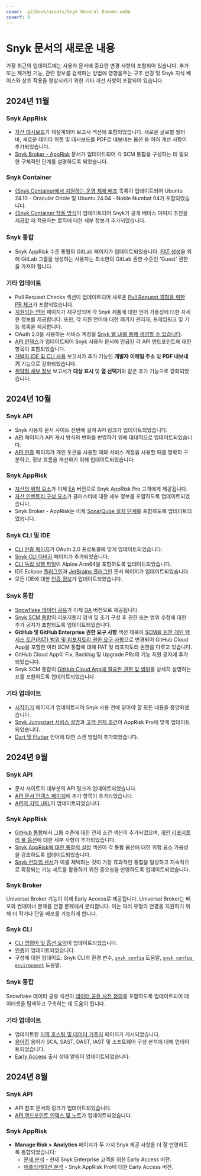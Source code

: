 ```yaml
---
cover: .gitbook/assets/Snyk General Banner.webp
coverY: 0
---
```


# Snyk 문서의 새로운 내용

가장 최근의 업데이트에는 사용자 문서에 중요한 변경 사항이 포함되어 있습니다. 추가 또는 제거된 기능, 관련 정보를 검색하는 방법에 영향을주는 구조 변경 및 Snyk 지식 베이스와 상호 작용을 향상시키기 위한 기타 개선 사항이 포함되어 있습니다.

## 2024년 11월

### &#x20;**Snyk AppRisk**&#x20;

- [자산 대시보드](manage-issues/reporting/available-snyk-reports.md#asset-dashboard)가 재설계되어 보고서 섹션에 포함되었습니다. 새로운 글로벌 필터 바, 새로운 데이터 위젯 및 대시보드를 PDF로 내보내는 옵션 등 여러 개선 사항이 추가되었습니다.
- [Snyk Broker - AppRisk](enterprise-setup/snyk-broker/snyk-broker-apprisk.md#scm-integrations) 문서가 업데이트되어 각 SCM 통합을 구성하는 데 필요한 구체적인 단계를 설명하도록 되었습니다.

### **Snyk Container**

- [{Snyk Container에서 지원하는 운영 체제 배포](scan-with-snyk/snyk-container/how-snyk-container-works/operating-system-distributions-supported-by-snyk-container.md) 목록이 업데이트되어 Ubuntu 24.10 - Oracular Oriole 및 Ubuntu 24.04 - Noble Numbat 04가 포함되었습니다.
- [{Snyk Container 작동 방식](scan-with-snyk/snyk-container/how-snyk-container-works/)이 업데이트되어 Snyk가 공개 베이스 이미지 추천을 제공할 때 적용하는 로직에 대한 세부 정보가 추가되었습니다.

### **Snyk 통합**

* Snyk AppRisk 수준 통합의 GitLab 페이지가 업데이트되었습니다. [PAT 생성](https://docs.snyk.io/scm-ide-and-ci-cd-integrations/snyk-scm-integrations/gitlab#gitlab-access-tokens)을 위해 GitLab 그룹을 생성하는 사용자는 최소한의 GitLab 권한 수준인 'Guest' 권한을 가져야 합니다.

### **기타 업데이트**

* Pull Request Checks 섹션이 업데이트되어 새로운 [Pull Request 경험을 위한 PR 체크](https://docs.snyk.io/scan-with-snyk/pull-requests/pull-request-checks/pull-request-experience)가 포함되었습니다.
* [지원되는 언어](supported-languages-package-managers-and-frameworks/) 페이지가 재구성되어 각 Snyk 제품에 대한 언어 가용성에 대한 자세한 정보를 제공합니다. 또한, 각 지원 언어에 대한 패키지 관리자, 프레임워크 및 기능 목록을 제공합니다.
* OAuth 2.0을 사용하는 서비스 계정을 [Snyk 웹 UI를 통해 생성할 수 있습니다](enterprise-setup/service-accounts/service-accounts-using-oauth-2.0.md#create-oauth-service-accounts-through-the-ui).
* [API 인덱스](snyk-api/api-endpoints-index-and-tips/)가 업데이트되어 Snyk 사용자 문서에 언급된 각 API 엔드포인트에 대한 항목이 포함되었습니다.
* [개발자 IDE 및 CLI 사용](manage-issues/reporting/available-snyk-reports.md#developer-ide-and-cli-usage) 보고서가 추가 기능인 **개발자 이메일 주소** 및 **PDF 내보내기** 기능으로 강화되었습니다.
* [취약점 세부 정보](manage-issues/reporting/available-snyk-reports.md#vulnerabilities-detail-report) 보고서가 **대상 표시** 및 **열 선택기**와 같은 추가 기능으로 강화되었습니다.

## 2024년 10월

### **Snyk API**&#x20;

* Snyk 사용자 문서 사이트 전반에 걸쳐 API 링크가 업데이트되었습니다.
* [API](snyk-api/) 페이지가 API 게시 방식의 변화를 반영하기 위해 대대적으로 업데이트되었습니다.
* [API 인증](snyk-api/rest-api/authentication-for-api/) 페이지가 개인 토큰을 사용할 때와 서비스 계정을 사용할 때를 명확히 구분하고, 정보 흐름을 개선하기 위해 업데이트되었습니다.

### **Snyk AppRisk**&#x20;

* [자산의 위험 요소](manage-assets/#inventory-overview)가 이제 [EA](getting-started/snyk-release-process.md#early-access) 버전으로 Snyk AppRisk Pro 고객에게 제공됩니다.
* [자산 인벤토리 구성 요소](manage-assets/assets-inventory-components.md#clusters)가 클러스터에 대한 세부 정보를 포함하도록 업데이트되었습니다.
* Snyk Broker - AppRisk는 이제 [SonarQube 설치 단계](enterprise-setup/snyk-broker/snyk-broker-apprisk.md#sonarqube-sast-integration)를 포함하도록 업데이트되었습니다.

### **Snyk CLI 및 IDE**

* [CLI 인증 페이지](snyk-cli/authenticate-to-use-the-cli.md)가 OAuth 2.0 프로토콜에 맞게 업데이트되었습니다.
* [Snyk CLI 디버깅](snyk-cli/debugging-the-snyk-cli.md) 페이지가 추가되었습니다.
* [CLI 독립 실행 파일](snyk-cli/install-or-update-the-snyk-cli/#install-with-standalone-executables)이 Alpine Arm64을 포함하도록 업데이트되었습니다.
* IDE Eclipse [플러그인](scm-ide-and-ci-cd-integrations/snyk-ide-plugins-and-extensions/eclipse-plugin/)과 [JetBrains 플러그인](scm-ide-and-ci-cd-integrations/snyk-ide-plugins-and-extensions/jetbrains-plugins/) 문서 페이지가 업데이트되었습니다.
* 모든 IDE에 대한 [인증 정보](scm-ide-and-ci-cd-integrations/snyk-ide-plugins-and-extensions/)가 업데이트되었습니다.

### **Snyk 통합**

* [Snowflake 데이터 공유](manage-risk/reporting/reporting-and-bi-integrations-snowflake-data-share/)가 이제 [GA](getting-started/snyk-release-process.md#general-availability) 버전으로 제공됩니다.
* [Snyk SCM 통합](scm-ide-and-ci-cd-integrations/snyk-scm-integrations/)이 리포지토리 검색 및 초기 구성 후 권한 또는 범위 수정에 대한 추가 공지가 포함되도록 업데이트되었습니다.
* **GitHub 및 GitHub Enterprise 권한 요구 사항** 섹션 제목이 [SCM을 위한 개인 액세스 토큰(PAT) 범위 및 리포지토리 권한 요구 사항](scm-ide-and-ci-cd-integrations/snyk-scm-integrations/#personal-access-token-pat-scopes-and-repository-permission-requirements-for-scms)으로 변경되어 GitHub Cloud App을 포함한 여러 SCM 통합에 대해 PAT 및 리포지토리 권한을 다루고 있습니다.
* GitHub Cloud App이 Fix, Backlog 및 Upgrade PRs의 기능 지원 공지에 추가되었습니다.
* Snyk SCM 통합이 [GitHub Cloud App에 필요한 권한 및 범위](scm-ide-and-ci-cd-integrations/snyk-scm-integrations/#github-cloud-app-permission-requirements)를 상세히 설명하는 표를 포함하도록 업데이트되었습니다.

### **기타 업데이트**

* [시작하기](getting-started/) 페이지가 업데이트되어 Snyk 사용 전에 알아야 할 모든 내용을 중앙화했습니다.
* [Snyk Jumpstart 서비스 설명](working-with-snyk/snyk-terms-of-support-and-services-glossary/snyk-jumpstart-services-description.md)과 [고객 전제 조건](working-with-snyk/snyk-terms-of-support-and-services-glossary/snyk-jumpstart-customer-prerequisites.md)이 AppRisk Pro에 맞게 업데이트되었습니다.
* [Dart 및 Flutter](supported-languages-package-managers-and-frameworks/dart-and-flutter.md) 언어에 대한 스캔 방법이 추가되었습니다.

## 2024년 9월

### **Snyk API**&#x20;

* 문서 사이트의 대부분의 API 링크가 업데이트되었습니다.
* [API 문서 인덱스 페이지](snyk-api/api-endpoints-index-and-tips/)에 추가 항목이 추가되었습니다.
* [API의 지역 URL](snyk-api/rest-api/about-the-rest-api.md#api-url)이 업데이트되었습니다.

### **Snyk AppRisk**&#x20;

* [GitHub 통합](scm-ide-and-ci-cd-integrations/snyk-scm-integrations/github-enterprise.md#prerequisites)에서 그룹 수준에 대한 전제 조건 섹션이 추가되었으며, [개인 리포지토리 풀 옵션](scm-ide-and-ci-cd-integrations/snyk-scm-integrations/github-enterprise.md#github-integrate-using-snyk-apprisk)에 대한 세부 사항이 추가되었습니다.
* [Snyk AppRisk에 대한 통찰력 설정](manage-risk/prioritize-issues-for-fixing/set-up-insights-for-snyk-apprisk/) 섹션이 각 통합 옵션에 대한 위험 요소 가용성을 강조하도록 업데이트되었습니다.
* [Snyk 런타임 센서](manage-risk/snyk-apprisk/integrations-for-snyk-apprisk/snyk-runtime-sensor.md)가 이를 채택하는 것이 가장 효과적인 통합을 달성하고 지속적으로 확장되는 기능 세트를 활용하기 위한 중요성을 반영하도록 업데이트되었습니다.

### Snyk Broker

Universal Broker 기능이 이제 Early Access로 제공됩니다. Universal Broker는 배포와 컨테이너 문제를 연결 문제에서 분리합니다. 이는 여러 유형의 연결을 지원하기 위해 더 작거나 단일 배포를 가능하게 합니다.

### **Snyk CLI**

* [CLI 명령어 및 옵션 요약](snyk-cli/cli-commands-and-options-summary.md)이 업데이트되었습니다.
* [인증](snyk-cli/authenticate-to-use-the-cli.md)이 업데이트되었습니다.
* 구성에 대한 업데이트: Snyk CLI의 환경 변수, [`snyk config`](snyk-cli/commands/config.md) 도움말, [`snyk config environment`](snyk-cli/commands/config-environment.md) 도움말.

### **Snyk 통합**

Snowflake 데이터 공유 섹션이 [데이터 공유 사전 정의](manage-risk/reporting/reporting-and-bi-integrations-snowflake-data-share/data-share-data-dictionary.md)를 포함하도록 업데이트되어 데이터셋을 탐색하고 구축하는 데 도움이 됩니다.

### **기타 업데이트**

* 업데이트된 [지역 호스팅 및 데이터 거주지](working-with-snyk/regional-hosting-and-data-residency.md) 페이지가 게시되었습니다.
* [용어집](getting-started/glossary.md) 용어가 SCA, SAST, DAST, IAST 및 소프트웨어 구성 분석에 대해 업데이트되었습니다.
* [Early Access](getting-started/snyk-release-process.md#early-access) 출시 상태 알림이 업데이트되었습니다.

## 2024년 8월

### **Snyk API**&#x20;

* API 참조 문서의 링크가 업데이트되었습니다.
* [API 엔드포인트 인덱스 및 노트](snyk-api/api-endpoints-index-and-tips/)가 업데이트되었습니다.

### **Snyk AppRisk**&#x20;

* **Manage Risk > Analytics** 페이지가 두 가지 Snyk 제공 사항을 더 잘 반영하도록 통합되었습니다:
  * [문제 분석](manage-risk/enterprise-analytics/issues-analytics.md) - 현재 Snyk Enterprise 고객을 위한 Early Access 버전.
  * [애플리케이션 분석](manage-risk/enterprise-analytics/application-analytics.md) - Snyk AppRisk Pro에 대한 Early Access 버전.